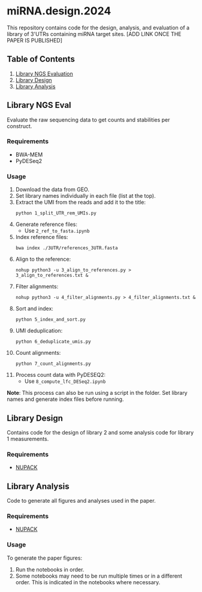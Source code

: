 # miRNA.design.2024

This repository contains code for the design, analysis, and evaluation of a library of 3'UTRs containing miRNA target sites. [ADD LINK ONCE THE PAPER IS PUBLISHED]

## Table of Contents

1. [Library NGS Evaluation](#library-ngs-eval)
2. [Library Design](#library-design)
3. [Library Analysis](#library-analysis)

## Library NGS Eval

Evaluate the raw sequencing data to get counts and stabilities per construct.

### Requirements

- BWA-MEM
- PyDESeq2

### Usage

1. Download the data from GEO.
2. Set library names individually in each file (list at the top).
3. Extract the UMI from the reads and add it to the title:
   ```
   python 1_split_UTR_rem_UMIs.py
   ```
4. Generate reference files:
   - Use `2_ref_to_fasta.ipynb`
5. Index reference files:
   ```
   bwa index ./3UTR/references_3UTR.fasta
   ```
6. Align to the reference:
   ```
   nohup python3 -u 3_align_to_references.py > 3_align_to_references.txt &
   ```
7. Filter alignments:
   ```
   nohup python3 -u 4_filter_alignments.py > 4_filter_alignments.txt &
   ```
8. Sort and index:
   ```
   python 5_index_and_sort.py
   ```
9. UMI deduplication:
   ```
   python 6_deduplicate_umis.py
   ```
10. Count alignments:
    ```
    python 7_count_alignments.py
    ```
11. Process count data with PyDESEQ2:
    - Use `8_compute_lfc_DESeq2.ipynb`

**Note**: This process can also be run using a script in the folder. Set library names and generate index files before running.

## Library Design

Contains code for the design of library 2 and some analysis code for library 1 measurements.

### Requirements

- [NUPACK](https://docs.nupack.org/)

## Library Analysis

Code to generate all figures and analyses used in the paper.

### Requirements

- [NUPACK](https://docs.nupack.org/)

### Usage

To generate the paper figures:

1. Run the notebooks in order.
2. Some notebooks may need to be run multiple times or in a different order. This is indicated in the notebooks where necessary.